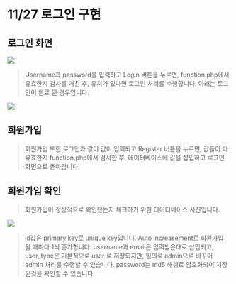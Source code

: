 # 11/27 로그인 구현

## 로그인 화면

<img src="../images/로그인.png">

> Username과 password를 입력하고 Login 버튼을 누르면, function.php에서 유효한지 검사를 거친 후, 유저가 있다면 로그인 처리를 수행합니다.
> 아래는 로그인이 완료 된 경우입니다.

<img src="../images/로그인완료.png">

## 회원가입

> 회원가입 또한 로그인과 같이 값이 입력되고 Register 버튼을 누르면, 값들이 다 유효한지 function.php에서 검사한 후, 데이터베이스에 값을 삽입하고 로그인 화면으로 돌아갑니다.

## 회원가입 확인

> 회원가입이 정상적으로 확인됐는지 체크하기 위한 데이터베이스 사진입니다.

<img src="../images/데이터베이스 확인.png">

> id값은 primary key로 unique key입니다. Auto increasement로 회원가입 될 때마다 1씩 증가합니다.
> username과 email은 입력받은대로 삽입되고, user_type은 기본적으로 user 로 저장되지만, 임의로 admin으로 바꾸어 admin 처리를 수행할 수 있습니다.
> password는 md5 해쉬로 암호화되어 저장된것을 확인할 수 있습니다.